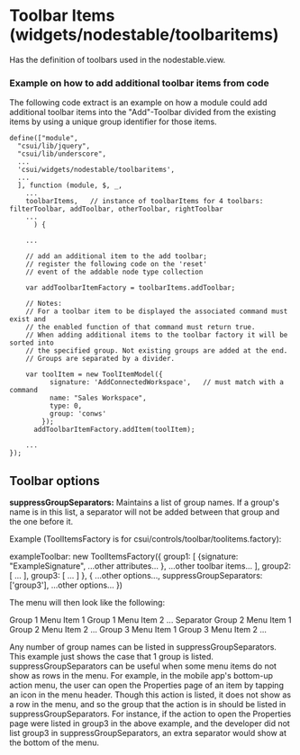 # Toolbar Items (widgets/nodestable/toolbaritems)

  Has the definition of toolbars used in the nodestable.view.


### Example on how to add additional toolbar items from code

 The following code extract is an example on how a module could add additional toolbar items into
 the "Add"-Toolbar divided from the existing items by using a unique group identifier for those
 items.
 
    define(["module",
      "csui/lib/jquery",
      "csui/lib/underscore",
      ...
      'csui/widgets/nodestable/toolbaritems',
      ...
      ], function (module, $, _,
        ...
        toolbarItems,	// instance of toolbarItems for 4 toolbars: filterToolbar, addToolbar, otherToolbar, rightToolbar
        ...
          ) {
        
        ...
    
        // add an additional item to the add toolbar;
        // register the following code on the 'reset'
        // event of the addable node type collection
        
        var addToolbarItemFactory = toolbarItems.addToolbar;
    
        // Notes:
        // For a toolbar item to be displayed the associated command must exist and
        // the enabled function of that command must return true.
        // When adding additional items to the toolbar factory it will be sorted into
        // the specified group. Not existing groups are added at the end.
        // Groups are separated by a divider.
        
        var toolItem = new ToolItemModel({
              signature: 'AddConnectedWorkspace',	// must match with a command
              name: "Sales Workspace",
              type: 0,
              group: 'conws'
            });
          addToolbarItemFactory.addItem(toolItem);
    
        ...
    });

## Toolbar options

 **suppressGroupSeparators:** Maintains a list of group names. If a group's name is in this list,
 a separator will not be added between that group and the one before it.

 Example (ToolItemsFactory is for csui/controls/toolbar/toolitems.factory):

 exampleToolbar: new ToolItemsFactory({
         group1: [
             {signature: "ExampleSignature",
                 ...other attributes...
             },
             ...other toolbar items...
         ],
         group2: [
             ...
         ],
         group3: [
             ...
         ]
     },
     {
         ...other options...,
         suppressGroupSeparators: ['group3'],
         ...other options...
     })

 The menu will then look like the following:

 Group 1 Menu Item 1
 Group 1 Menu Item 2
 ...
 Separator
 Group 2 Menu Item 1
 Group 2 Menu Item 2
 ...
 Group 3 Menu Item 1
 Group 3 Menu Item 2
 ...

 Any number of group names can be listed in suppressGroupSeparators. This example just shows the case
 that 1 group is listed. suppressGroupSeparators can be useful when some menu items do not show as
 rows in the menu. For example, in the mobile app's bottom-up action menu, the user can open the
 Properties page of an item by tapping an icon in the menu header. Though this action is listed,
 it does not show as a row in the menu, and so the group that the action is in should be listed
 in suppressGroupSeparators. For instance, if the action to open the Properties page were listed
 in group3 in the above example, and the developer did not list group3 in suppressGroupSeparators,
 an extra separator would show at the bottom of the menu.
